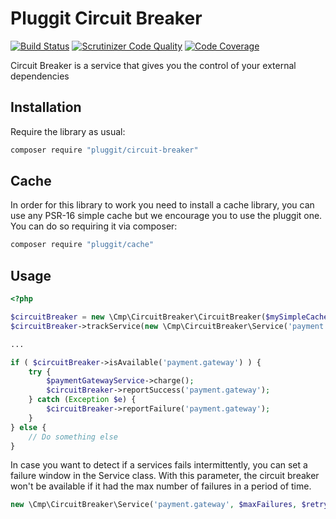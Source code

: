 # Pluggit Circuit Breaker

[![Build Status](https://travis-ci.org/CMProductions/circuit-breaker.svg?branch=master)](https://travis-ci.org/CMProductions/monitoring)
[![Scrutinizer Code Quality](https://scrutinizer-ci.com/g/CMProductions/circuit-breaker/badges/quality-score.png?b=master)](https://scrutinizer-ci.com/g/CMProductions/circuit-breaker/?branch=master)
[![Code Coverage](https://scrutinizer-ci.com/g/CMProductions/circuit-breaker/badges/coverage.png?b=master)](https://scrutinizer-ci.com/g/CMProductions/circuit-breaker/?branch=master)

Circuit Breaker is a service that gives you the control of your external dependencies

## Installation

Require the library as usual:

``` bash
composer require "pluggit/circuit-breaker"
```

## Cache

In order for this library to work you need to install a cache library, you can use any PSR-16 simple cache but we encourage you to use the pluggit one. You can do so requiring it via composer:

```bash
composer require "pluggit/cache"
```

## Usage

```php
<?php

$circuitBreaker = new \Cmp\CircuitBreaker\CircuitBreaker($mySimpleCache);
$circuitBreaker->trackService(new \Cmp\CircuitBreaker\Service('payment.gateway'));

...

if ( $circuitBreaker->isAvailable('payment.gateway') ) {
    try {
        $paymentGatewayService->charge();
        $circuitBreaker->reportSuccess('payment.gateway');
    } catch (Exception $e) {
        $circuitBreaker->reportFailure('payment.gateway');
    }
} else {
    // Do something else
}
```
In case you want to detect if a services fails intermittently, you can set a failure window in the Service class. 
With this parameter, the circuit breaker won't be available if it had the max number of failures in a period of time.
```php
new \Cmp\CircuitBreaker\Service('payment.gateway', $maxFailures, $retryTimeout, $failuresWindow)
```

